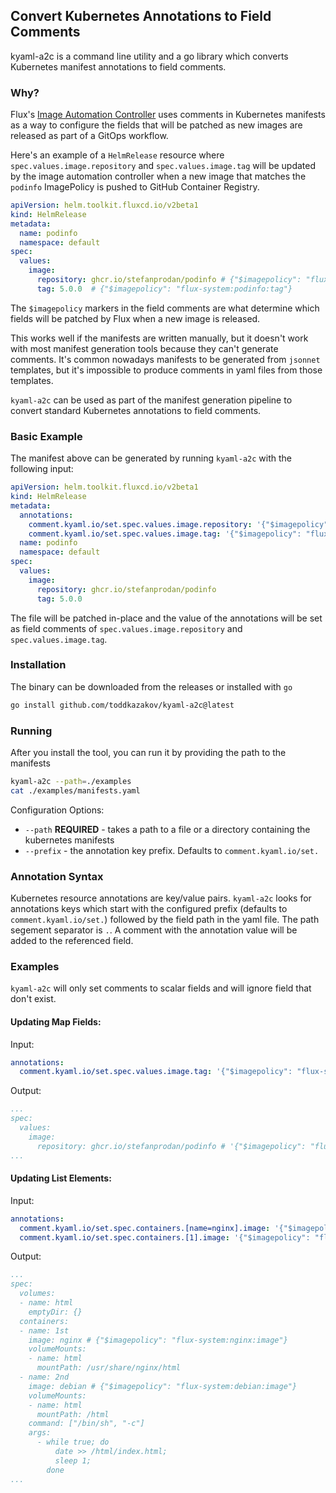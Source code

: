 ## Convert Kubernetes Annotations to Field Comments
kyaml-a2c is a command line utility and a go library which converts Kubernetes manifest annotations to field comments.

### Why?
Flux's [Image Automation Controller](https://github.com/fluxcd/image-automation-controller) uses comments in Kubernetes 
manifests as a way to configure the fields that will be patched as new images are released as part of a GitOps workflow.

Here's an example of a `HelmRelease` resource where `spec.values.image.repository` and `spec.values.image.tag` will be 
updated by the image automation controller when a new image that matches the `podinfo` ImagePolicy is pushed to GitHub 
Container Registry.
```yaml
apiVersion: helm.toolkit.fluxcd.io/v2beta1
kind: HelmRelease
metadata:
  name: podinfo
  namespace: default
spec:
  values:
    image:
      repository: ghcr.io/stefanprodan/podinfo # {"$imagepolicy": "flux-system:podinfo:name"}
      tag: 5.0.0  # {"$imagepolicy": "flux-system:podinfo:tag"}
```

The `$imagepolicy` markers in the field comments are what determine which fields will be patched by Flux when a new 
image is released.

This works well if the manifests are written manually, but it doesn't work with most manifest generation tools because
they can't generate comments. It's common nowadays manifests to be generated from `jsonnet` templates, but it's 
impossible to produce comments in yaml files from those templates.

`kyaml-a2c` can be used as part of the manifest generation pipeline to convert standard Kubernetes annotations to 
field comments.

### Basic Example

The manifest above can be generated by running `kyaml-a2c` with the following input:

```yaml
apiVersion: helm.toolkit.fluxcd.io/v2beta1
kind: HelmRelease
metadata:
  annotations:
    comment.kyaml.io/set.spec.values.image.repository: '{"$imagepolicy": "flux-system:podinfo:name"}'
    comment.kyaml.io/set.spec.values.image.tag: '{"$imagepolicy": "flux-system:podinfo:tag"}'
  name: podinfo
  namespace: default
spec:
  values:
    image:
      repository: ghcr.io/stefanprodan/podinfo 
      tag: 5.0.0
```

The file will be patched in-place and the value of the annotations will be set as field comments of 
`spec.values.image.repository` and `spec.values.image.tag`.

### Installation

The binary can be downloaded from the releases or installed with `go`
```bash
go install github.com/toddkazakov/kyaml-a2c@latest
```

### Running

After you install the tool, you can run it by providing the path to the manifests
```bash
kyaml-a2c --path=./examples
cat ./examples/manifests.yaml
```

Configuration Options:
- `--path` **REQUIRED** - takes a path to a file or a directory containing the kubernetes manifests
- `--prefix` - the annotation key prefix. Defaults to `comment.kyaml.io/set.`

### Annotation Syntax

Kubernetes resource annotations are key/value pairs. `kyaml-a2c` looks for annotations keys which start with the 
configured prefix (defaults to `comment.kyaml.io/set.`) followed by the field path in the yaml file. The path segement
separator is `.`. A comment with the annotation value will be added to the referenced field.

### Examples

`kyaml-a2c` will only set comments to scalar fields and will ignore field that don't exist.

#### Updating Map Fields:
Input:
```yaml
annotations:
  comment.kyaml.io/set.spec.values.image.tag: '{"$imagepolicy": "flux-system:podinfo:tag"}'
```

Output:
```yaml
...
spec:
  values:
    image:
      repository: ghcr.io/stefanprodan/podinfo # '{"$imagepolicy": "flux-system:podinfo:tag"}
...
```

#### Updating List Elements:
Input:
```yaml
annotations:
  comment.kyaml.io/set.spec.containers.[name=nginx].image: '{"$imagepolicy": "flux-system:nginx:image"}'
  comment.kyaml.io/set.spec.containers.[1].image: '{"$imagepolicy": "flux-system:debian:image"}'
```

Output:
```yaml
...
spec:
  volumes:
  - name: html
    emptyDir: {}
  containers:
  - name: 1st
    image: nginx # {"$imagepolicy": "flux-system:nginx:image"}
    volumeMounts:
    - name: html
      mountPath: /usr/share/nginx/html
  - name: 2nd
    image: debian # {"$imagepolicy": "flux-system:debian:image"}
    volumeMounts:
    - name: html
      mountPath: /html
    command: ["/bin/sh", "-c"]
    args:
      - while true; do
          date >> /html/index.html;
          sleep 1;
        done
...
```
